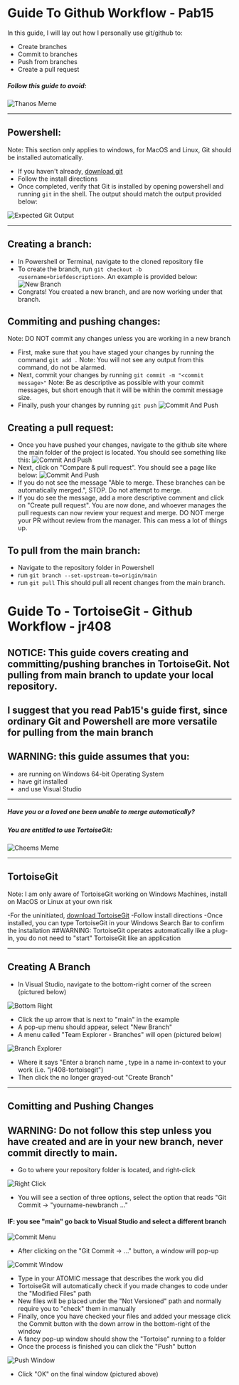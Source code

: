 # Guide To Github Workflow - Pab15 

In this guide, I will lay out how I personally use git/github to:
- Create branches
- Commit to branches
- Push from branches
- Create a pull request

##### Follow this guide to avoid:

![Thanos Meme](WorkflowExamples/ThanosMemeTwoLinesOfCodeImproved.jpg)

---

## Powershell:
Note: This section only applies to windows, for MacOS and Linux, Git should be installed automatically.
- If you haven't already, [download git](https://git-scm.com/download/win) 
- Follow the install directions
- Once completed, verify that Git is installed by opening powershell and running `git` in the shell. The output should match the output provided below:

![Expected Git Output](WorkflowExamples/gitout.PNG)

---

## Creating a branch:
- In Powershell or Terminal, navigate to the cloned repository file
- To create the branch, run `git checkout -b <username+briefdescription>`. An example is provided below:
![New Branch](WorkflowExamples/exbranch.PNG)
- Congrats! You created a new branch, and are now working under that branch.

## Commiting and pushing changes:
Note: DO NOT commit any changes unless you are working in a new branch
- First, make sure that you have staged your changes by running the command `git add .`
Note: You will not see any output from this command, do not be alarmed.
- Next, commit your changes by running `git commit -m "<commit message>"` 
Note: Be as descriptive as possible with your commit messages, but short enough that it will be within the commit message size.
- Finally, push your changes by running `git push`
![Commit And Push](WorkflowExamples/commitpush.PNG)

## Creating a pull request:
- Once you have pushed your changes, navigate to the github site where the main folder of the project is located. You should see something like this:
![Commit And Push](WorkflowExamples/exampull.PNG)
- Next, click on "Compare & pull request". You should see a page like below:
![Commit And Push](WorkflowExamples/examplepr.PNG)
- If you do not see the message "Able to merge. These branches can be automatically merged.", STOP. Do not attempt to merge.  
- If you do see the message, add a more descriptive comment and click on "Create pull request". You are now done, and whoever manages the pull requests can now review your request and merge. DO NOT merge your PR without review from the manager. This can mess a lot of things up.

## To pull from the main branch:
 - Navigate to the repository folder in Powershell
 - run `git branch --set-upstream-to=origin/main`
 - run `git pull`
 This should pull all recent changes from the main branch.

# Guide To - TortoiseGit - Github Workflow - jr408

## NOTICE: This guide covers creating and committing/pushing branches in TortoiseGit. Not pulling from main branch to update your local repository.
## I suggest that you read Pab15's guide first, since ordinary Git and Powershell are more versatile for pulling from the main branch
## WARNING: this guide assumes that you:
 - are running on Windows 64-bit Operating System
 - have git installed
 - and use Visual Studio

---

##### Have you or a loved one been unable to merge automatically?
##### You are entitled to use TortoiseGit:

![Cheems Meme](WorkflowExamples/TortoiseGitMemeMilitantChickens.jpg)

---

## TortoiseGit

Note: I am only aware of TortoiseGit working on Windows Machines, install on MacOS or Linux at your own risk

-For the uninitiated, [download TortoiseGit](https://tortoisegit.org/download/)
-Follow install directions
-Once installed, you can type TortoiseGit in your Windows Search Bar to confirm the installation
##WARNING: TortoiseGit operates automatically like a plug-in, you do not need to "start" TortoiseGit like an application

---

## Creating A Branch
- In Visual Studio, navigate to the bottom-right corner of the screen (pictured below)

![Bottom Right](WorkflowExamples/BottomRightVisualStudio.PNG)
- Click the up arrow that is next to "main" in the example
- A pop-up menu should appear, select "New Branch"
- A menu called "Team Explorer - Branches" will open (pictured below)

![Branch Explorer](WorkflowExamples/TeamExplorerBranches.PNG)
- Where it says "Enter a branch name <Required>, type in a name in-context to your work (i.e. "jr408-tortoisegit")
- Then click the no longer grayed-out "Create Branch"

---

## Comitting and Pushing Changes
## WARNING: Do not follow this step unless you have created and are in your new branch, never commit directly to main.
- Go to where your repository folder is located, and right-click

![Right Click](WorkflowExamples/RightClickRepo.png)
- You will see a section of three options, select the option that reads "Git Commit -> "yourname-newbranch ..."
#### IF: you see "main" go back to Visual Studio and select a different branch

![Commit Menu](WorkflowExamples/TortoiseGitCommit.png) 
- After clicking on the "Git Commit -> ..." button, a window will pop-up

![Commit Window](WorkflowExamples/CommitMenuTortoise.png)
- Type in your ATOMIC message that describes the work you did
- TortoiseGit will automatically check if you made changes to code under the "Modified Files" path
- New files will be placed under the "Not Versioned" path and normally require you to "check" them in manually
- Finally, once you have checked your files and added your message click the Commit button with the down arrow in the bottom-right of the window
- A fancy pop-up window should show the "Tortoise" running to a folder
- Once the process is finished you can click the "Push" button

![Push Window](WorkflowExamples/PushWindowTortoise.png)
- Click "OK" on the final window (pictured above)
 

